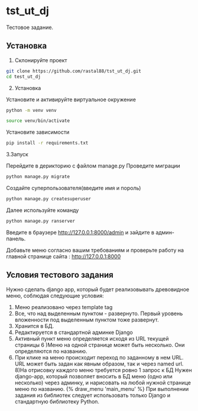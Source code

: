 # tst_ut_dj
Тестовое задание.

## Установка
1. Склонируйте проект
```bash
git clone https://github.com/rastal88/tst_ut_dj.git
cd test_ut_dj
```
2. Установка
   
Установите и активируйте виртуальное окружение
```bash
python -m venv venv
```
```bash
source venv/bin/activate
```
Установите зависимости
```bash
pip install -r requirements.txt
```
3.Запуск

Перейдите в дерикторию с файлом manage.py
Проведите миграции
```bash
python manage.py migrate
```
Создайте суперпользователя(введите имя и пороль)
```bash
python manage.py createsuperuser
```

Далее используйте команду
```bash
python manage.py ranserver
```
Введите в браузере http://127.0.0.1:8000/admin и зайдите в админ-панель.

Добавьте меню согласно вашим требованиям и проверьте работу на главной странице сайта : http://127.0.0.1:8000

## Условия тестового задания
Нужно сделать django app, который будет реализовывать древовидное меню, соблюдая следующие условия:
1) Меню реализовано через template tag
2) Все, что над выделенным пунктом - развернуто. Первый уровень вложенности под выделенным пунктом тоже развернут.
3) Хранится в БД.
4) Редактируется в стандартной админке Django
5) Активный пункт меню определяется исходя из URL текущей страницы
6 )Меню на одной странице может быть несколько. Они определяются по названию.
7) При клике на меню происходит переход по заданному в нем URL. URL может быть задан как явным образом, так и через named url.
8)На отрисовку каждого меню требуется ровно 1 запрос к БД
 Нужен django-app, который позволяет вносить в БД меню (одно или несколько) через админку, и нарисовать на любой нужной странице меню по названию.
 {% draw_menu 'main_menu' %}
 При выполнении задания из библиотек следует использовать только Django и стандартную библиотеку Python.




